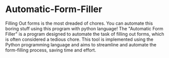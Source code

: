 # Automatic-Form-Filler
Filling Out forms is the most dreaded of chores. You can automate this boring stuff using this program with python language!
The "Automatic Form Filler" is a program designed to automate the task of filling out forms, which is often considered a tedious chore. This tool is implemented using the Python programming language and aims to streamline and automate the form-filling process, saving time and effort.
